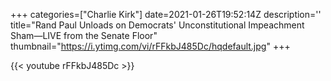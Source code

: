 +++
categories=["Charlie Kirk"]
date=2021-01-26T19:52:14Z
description=''
title="Rand Paul Unloads on Democrats' Unconstitutional Impeachment Sham—LIVE from the Senate Floor"
thumbnail="https://i.ytimg.com/vi/rFFkbJ485Dc/hqdefault.jpg"
+++

{{< youtube rFFkbJ485Dc >}}
